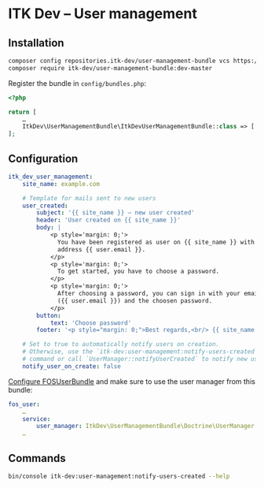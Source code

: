 # ITK Dev – User management

## Installation

```sh
composer config repositories.itk-dev/user-management-bundle vcs https://github.com/itk-dev/user-management-bundle
composer require itk-dev/user-management-bundle:dev-master
```

Register the bundle in `config/bundles.php`:

```php
<?php

return [
    …
    ItkDev\UserManagementBundle\ItkDevUserManagementBundle::class => ['all' => true],
];
```

## Configuration

```yaml
itk_dev_user_management:
    site_name: example.com

    # Template for mails sent to new users
    user_created:
        subject: '{{ site_name }} – new user created'
        header: 'User created on {{ site_name }}'
        body: |
            <p style='margin: 0;'>
              You have been registered as user on {{ site_name }} with email
              address {{ user.email }}.
            </p>
            <p style='margin: 0;'>
              To get started, you have to choose a password.
            </p>
            <p style='margin: 0;'>
              After choosing a password, you can sign in with your email address
              ({{ user.email }}) and the choosen password.
            </p>
        button:
            text: 'Choose password'
        footer: '<p style="margin: 0;">Best regards,<br/> {{ site_name }}</p>'

    # Set to true to automatically notify users on creation.
    # Otherwise, use the `itk-dev:user-management:notify-users-created` console
    # command or call `UserManager::notifyUserCreated` to notify new users.
    notify_user_on_create: false
```

[Configure
FOSUserBundle](https://github.com/FriendsOfSymfony/FOSUserBundle/blob/master/Resources/doc/index.rst#step-3-create-your-user-class)
and make sure to use the user manager from this bundle:

```yaml
fos_user:
    …
    service:
        user_manager: ItkDev\UserManagementBundle\Doctrine\UserManager
    …
```

## Commands

```sh
bin/console itk-dev:user-management:notify-users-created --help
```
